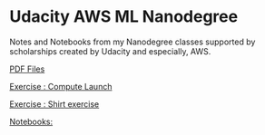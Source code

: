# Udacity AWS ML Nanodegree
Notes and Notebooks from my Nanodegree classes supported by scholarships created by Udacity and especially, AWS.

[PDF Files](https://github.com/Lala2398/Machine-Learning-Portfolio/tree/main/Udacity_AWS_ML_Nanodegree/PDF%20files)

[Exercise : Compute Launch](https://github.com/Lala2398/Machine-Learning-Portfolio/tree/main/Udacity_AWS_ML_Nanodegree/Compute%20Launch)

[Exercise : Shirt exercise](https://github.com/Lala2398/Machine-Learning-Portfolio/tree/main/Udacity_AWS_ML_Nanodegree/Shirt%20exercise)

[Notebooks:](https://github.com/Lala2398/Machine-Learning-Portfolio/tree/main/Udacity_AWS_ML_Nanodegree/Notebooks)
